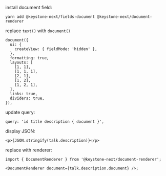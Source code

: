install document field:

```
yarn add @keystone-next/fields-document @keystone-next/document-renderer
```

replace `text()` with `document()`

```tsx
document({
  ui: {
    createView: { fieldMode: 'hidden' },
  },
  formatting: true,
  layouts: [
    [1, 1],
    [1, 1, 1],
    [2, 1],
    [1, 2],
    [1, 2, 1],
  ],
  links: true,
  dividers: true,
}),
```

update query:

```tsx
query: 'id title description { document }',
```

display JSON:

```tsx
<p>{JSON.stringify(talk.description)}</p>
```

replace with renderer:

```tsx
import { DocumentRenderer } from '@keystone-next/document-renderer';

<DocumentRenderer document={talk.description.document} />;
```
